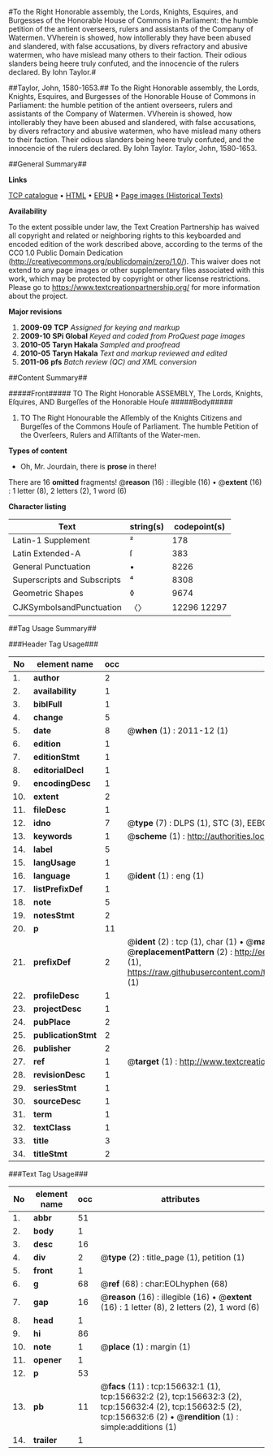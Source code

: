 #To the Right Honorable assembly, the Lords, Knights, Esquires, and Burgesses of the Honorable House of Commons in Parliament: the humble petition of the antient overseers, rulers and assistants of the Company of Watermen. VVherein is showed, how intollerably they have been abused and slandered, with false accusations, by divers refractory and abusive watermen, who have mislead many others to their faction. Their odious slanders being heere truly confuted, and the innocencie of the rulers declared. By Iohn Taylor.#

##Taylor, John, 1580-1653.##
To the Right Honorable assembly, the Lords, Knights, Esquires, and Burgesses of the Honorable House of Commons in Parliament: the humble petition of the antient overseers, rulers and assistants of the Company of Watermen. VVherein is showed, how intollerably they have been abused and slandered, with false accusations, by divers refractory and abusive watermen, who have mislead many others to their faction. Their odious slanders being heere truly confuted, and the innocencie of the rulers declared. By Iohn Taylor.
Taylor, John, 1580-1653.

##General Summary##

**Links**

[TCP catalogue](http://www.ota.ox.ac.uk/tcp/)  • 
[HTML](http://tei.it.ox.ac.uk/tcp/Texts-HTML/free/A95/A95587.html)  • 
[EPUB](http://tei.it.ox.ac.uk/tcp/Texts-EPUB/free/A95/A95587.epub) • 
[Page images (Historical Texts)](https://historicaltexts.jisc.ac.uk/eebo-99871307e)

**Availability**

To the extent possible under law, the Text Creation Partnership has waived all copyright and related or neighboring rights to this keyboarded and encoded edition of the work described above, according to the terms of the CC0 1.0 Public Domain Dedication (http://creativecommons.org/publicdomain/zero/1.0/). This waiver does not extend to any page images or other supplementary files associated with this work, which may be protected by copyright or other license restrictions. Please go to https://www.textcreationpartnership.org/ for more information about the project.

**Major revisions**

1. __2009-09__ __TCP__ *Assigned for keying and markup*
1. __2009-10__ __SPi Global__ *Keyed and coded from ProQuest page images*
1. __2010-05__ __Taryn Hakala__ *Sampled and proofread*
1. __2010-05__ __Taryn Hakala__ *Text and markup reviewed and edited*
1. __2011-06__ __pfs__ *Batch review (QC) and XML conversion*

##Content Summary##

#####Front#####
TO The Right Honorable ASSEMBLY, The Lords, Knights, Eſquires, AND Burgeſſes of the Honorable Houſe 
#####Body#####

1. TO The Right Honourable the Aſſembly of the Knights Citizens and Burgeſſes of the Commons Houſe of Parliament. The humble Petition of the Overſeers, Rulers and Aſſiſtants of the Water-men.

**Types of content**

  * Oh, Mr. Jourdain, there is **prose** in there!

There are 16 **omitted** fragments! 
 @__reason__ (16) : illegible (16)  •  @__extent__ (16) : 1 letter (8), 2 letters (2), 1 word (6)

**Character listing**


|Text|string(s)|codepoint(s)|
|---|---|---|
|Latin-1 Supplement|²|178|
|Latin Extended-A|ſ|383|
|General Punctuation|•|8226|
|Superscripts             and Subscripts|⁴|8308|
|Geometric Shapes|◊|9674|
|CJKSymbolsandPunctuation|〈〉|12296 12297|

##Tag Usage Summary##

###Header Tag Usage###

|No|element name|occ|attributes|
|---|---|---|---|
|1.|__author__|2||
|2.|__availability__|1||
|3.|__biblFull__|1||
|4.|__change__|5||
|5.|__date__|8| @__when__ (1) : 2011-12 (1)|
|6.|__edition__|1||
|7.|__editionStmt__|1||
|8.|__editorialDecl__|1||
|9.|__encodingDesc__|1||
|10.|__extent__|2||
|11.|__fileDesc__|1||
|12.|__idno__|7| @__type__ (7) : DLPS (1), STC (3), EEBO-CITATION (1), PROQUEST (1), VID (1)|
|13.|__keywords__|1| @__scheme__ (1) : http://authorities.loc.gov/ (1)|
|14.|__label__|5||
|15.|__langUsage__|1||
|16.|__language__|1| @__ident__ (1) : eng (1)|
|17.|__listPrefixDef__|1||
|18.|__note__|5||
|19.|__notesStmt__|2||
|20.|__p__|11||
|21.|__prefixDef__|2| @__ident__ (2) : tcp (1), char (1)  •  @__matchPattern__ (2) : ([0-9\-]+):([0-9IVX]+) (1), (.+) (1)  •  @__replacementPattern__ (2) : http://eebo.chadwyck.com/downloadtiff?vid=$1&page=$2 (1), https://raw.githubusercontent.com/textcreationpartnership/Texts/master/tcpchars.xml#$1 (1)|
|22.|__profileDesc__|1||
|23.|__projectDesc__|1||
|24.|__pubPlace__|2||
|25.|__publicationStmt__|2||
|26.|__publisher__|2||
|27.|__ref__|1| @__target__ (1) : http://www.textcreationpartnership.org/docs/. (1)|
|28.|__revisionDesc__|1||
|29.|__seriesStmt__|1||
|30.|__sourceDesc__|1||
|31.|__term__|1||
|32.|__textClass__|1||
|33.|__title__|3||
|34.|__titleStmt__|2||


###Text Tag Usage###

|No|element name|occ|attributes|
|---|---|---|---|
|1.|__abbr__|51||
|2.|__body__|1||
|3.|__desc__|16||
|4.|__div__|2| @__type__ (2) : title_page (1), petition (1)|
|5.|__front__|1||
|6.|__g__|68| @__ref__ (68) : char:EOLhyphen (68)|
|7.|__gap__|16| @__reason__ (16) : illegible (16)  •  @__extent__ (16) : 1 letter (8), 2 letters (2), 1 word (6)|
|8.|__head__|1||
|9.|__hi__|86||
|10.|__note__|1| @__place__ (1) : margin (1)|
|11.|__opener__|1||
|12.|__p__|53||
|13.|__pb__|11| @__facs__ (11) : tcp:156632:1 (1), tcp:156632:2 (2), tcp:156632:3 (2), tcp:156632:4 (2), tcp:156632:5 (2), tcp:156632:6 (2)  •  @__rendition__ (1) : simple:additions (1)|
|14.|__trailer__|1||
